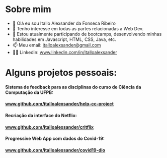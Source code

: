 # Sobre mim

- 👋 Olá eu sou Itallo Alexsander da Fonseca Ribeiro
- 👀 Tenho interesse em todas as partes relacionadas a Web Dev.
- 🌱 Estou atualmente participando de bootcamps, desenvolvendo minhas habilidades em Javascript, HTML, CSS, Java, etc.
- 📫 Meu email: italloalexsander@gmail.com
- 🙋‍♂️ Linkedin: www.linkedin.com/in/italloalexsander

# Alguns projetos pessoais:

#### Sistema de feedback para as disciplinas do curso de Ciência da Computação da UFPB:
#### www.github.com/italloalexsander/help-cc-project

#### Recriação da interface do Netflix:
#### www.github.com/italloalexsander/critflix

#### Progressive Web App com dados do Covid-19:
#### www.github.com/italloalexsander/covid19-dio

